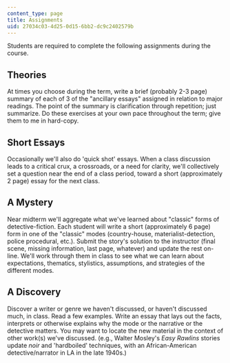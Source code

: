 ```yaml
---
content_type: page
title: Assignments
uid: 27034c03-4d25-0d15-6bb2-dc9c2402579b
---
```


Students are required to complete the following assignments during the course.

Theories
--------

At times you choose during the term, write a brief (probably 2-3 page) summary of each of 3 of the "ancillary essays" assigned in relation to major readings. The point of the summary is clarification through repetition; just summarize. Do these exercises at your own pace throughout the term; give them to me in hard-copy.

Short Essays
------------

Occasionally we'll also do 'quick shot' essays. When a class discussion leads to a critical crux, a crossroads, or a need for clarity, we'll collectively set a question near the end of a class period, toward a short (approximately 2 page) essay for the next class.

A Mystery
---------

Near midterm we'll aggregate what we've learned about "classic" forms of detective-fiction. Each student will write a short (approximately 6 page) form in one of the "classic" modes (country-house, materialist-detection, police procedural, etc.). Submit the story's solution to the instructor (final scene, missing information, last page, whatever) and update the rest on-line. We'll work through them in class to see what we can learn about expectations, thematics, stylistics, assumptions, and strategies of the different modes.

A Discovery
-----------

Discover a writer or genre we haven't discussed, or haven't discussed much, in class. Read a few examples. Write an essay that lays out the facts, interprets or otherwise explains why the mode or the narrative or the detective matters. You may want to locate the new material in the context of other work(s) we've discussed. (e.g., Walter Mosley's _Easy Rawlins_ stories update _noir_ and 'hardboiled' techniques, with an African-American detective/narrator in LA in the late 1940s.)